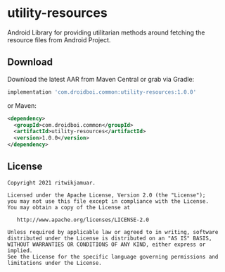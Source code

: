 utility-resources
=======

Android Library for providing utilitarian methods around fetching the resource files from Android Project.

Download
--------

Download the latest AAR from Maven Central or grab via Gradle:
```groovy
implementation 'com.droidboi.common:utility-resources:1.0.0'
```
or Maven:
```xml
<dependency>
  <groupId>com.droidboi.common</groupId>
  <artifactId>utility-resources</artifactId>
  <version>1.0.0</version>
</dependency>
```

License
--------

    Copyright 2021 ritwikjamuar.

    Licensed under the Apache License, Version 2.0 (the "License");
    you may not use this file except in compliance with the License.
    You may obtain a copy of the License at

       http://www.apache.org/licenses/LICENSE-2.0

    Unless required by applicable law or agreed to in writing, software
    distributed under the License is distributed on an "AS IS" BASIS,
    WITHOUT WARRANTIES OR CONDITIONS OF ANY KIND, either express or implied.
    See the License for the specific language governing permissions and
    limitations under the License.
